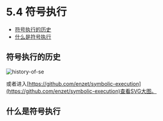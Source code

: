 # 5.4 符号执行

- [符号执行的历史](#符号执行的历史)
- [什么是符号执行](#什么是符号执行)


## 符号执行的历史

![history-of-se](https://raw.githubusercontent.com/enzet/symbolic-execution/master/diagram/symbolic-execution.svg)

或者进入[https://github.com/enzet/symbolic-execution](https://github.com/enzet/symbolic-execution)查看SVG大图。


## 什么是符号执行
